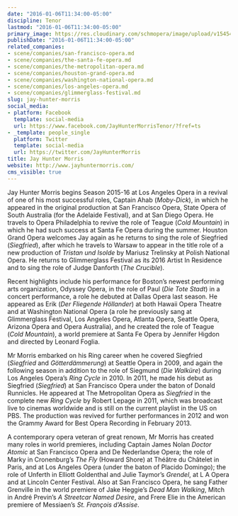 ```yaml
---
date: "2016-01-06T11:34:00-05:00"
discipline: Tenor
lastmod: "2016-01-06T11:34:00-05:00"
primary_image: https://res.cloudinary.com/schmopera/image/upload/v1545409169/media/webhook-uploads/1452097918558/2015-01-05---Jay-Hunter-Morris.jpg.jpg
publishDate: "2016-01-06T11:34:00-05:00"
related_companies:
- scene/companies/san-francisco-opera.md
- scene/companies/the-santa-fe-opera.md
- scene/companies/the-metropolitan-opera.md
- scene/companies/houston-grand-opera.md
- scene/companies/washington-national-opera.md
- scene/companies/los-angeles-opera.md
- scene/companies/glimmerglass-festival.md
slug: jay-hunter-morris
social_media:
- platform: Facebook
  template: social-media
  url: https://www.facebook.com/JayHunterMorrisTenor/?fref=ts
- _template: people_single
  platform: Twitter
  template: social-media
  url: https://twitter.com/JayHunterMorris
title: Jay Hunter Morris
website: http://www.jayhuntermorris.com/
cms_visible: true
---
```


Jay Hunter Morris begins Season 2015-16 at Los Angeles Opera in a revival of one of his most successful roles, Captain Ahab (*Moby-Dick*), in which he appeared in the original production at San Francisco Opera, State Opera of South Australia (for the Adelaide Festival), and at San Diego Opera.  He travels to Opera Philadelphia to revive the role of Teague (*Cold Mountain*) in which he had such success at Santa Fe Opera during the summer.  Houston Grand Opera welcomes Jay again as he returns to sing the role of Siegfried (*Siegfried*), after which he travels to Warsaw to appear in the title role of a new production of *Tristan und Isolde* by Mariusz Trelinsky at Polish National Opera.  He returns to Glimmerglass Festival as its 2016 Artist In Residence and to sing the role of Judge Danforth (*The Crucible*).

Recent highlights include his performance for Boston’s newest performing arts organization, Odyssey Opera, in the role of Paul (*Die Tote Stadt*) in a concert performance, a role he debuted at Dallas Opera last season. He appeared as Erik (*Der Fliegende Höllander*) at both Hawaii Opera Theatre and at Washington National Opera (a role he previously sang at Glimmerglass Festival, Los Angeles Opera, Atlanta Opera, Seattle Opera, Arizona Opera and Opera Australia), and he created the role of Teague (*Cold Mountain*), a world premiere at Santa Fe Opera by Jennifer Higdon and directed by Leonard Foglia.

Mr Morris embarked on his Ring career when he covered Siegfried (*Siegfried* and *Götterdämmerung*) at Seattle Opera in 2009, and again the following season in addition to the role of Siegmund (*Die Walküre*) during Los Angeles Opera’s *Ring Cycle* in 2010.  In 2011, he made his debut as Siegfried (*Siegfried*) at San Francisco Opera under the baton of Donald Runnicles. He appeared at The Metropolitan Opera as *Siegfried* in the complete new *Ring Cycle* by Robert Lepage in 2011, which was broadcast live to cinemas worldwide and is still on the current playlist in the US on PBS. The production was revived for further performances in 2012 and won the Grammy Award for Best Opera Recording in February 2013.

A contemporary opera veteran of great renown, Mr Morris has created many roles in world premieres, including Captain James Nolan *Doctor Atomic* at San Francisco Opera and De Nederlandse Opera; the role of Marky in Cronenburg’s *The Fly* (Howard Shore) at Théâtre du Châtelet in Paris, and at Los Angeles Opera (under the baton of Placido Domingo); the role of Unferth in Elliott Goldenthal and Julie Taymor’s *Grendel*, at L A Opera and at Lincoln Center Festival.  Also at San Francisco Opera, he sang Father Grenville in the world premiere of Jake Heggie’s *Dead Man Walking*, Mitch in André Previn’s *A Streetcar Named Desire*, and Frere Elie in the American premiere of Messiaen’s *St. François d’Assise*.
